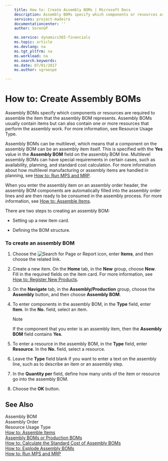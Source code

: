 ```yaml
---
    title: How to: Create Assembly BOMs | Microsoft Docs
    description: Assembly BOMs specify which components or resources are required to assemble the item that the assembly BOM represents. Assembly BOMs usually contain items but can also contain one or more resources that perform the assembly work. For more information, see Resource Usage Type.
    services: project-madeira
    documentationcenter: ''
    author: SorenGP

    ms.service: dynamics365-financials
    ms.topic: article
    ms.devlang: na
    ms.tgt_pltfrm: na
    ms.workload: na
    ms.search.keywords:
    ms.date: 07/01/2017
    ms.author: sgroespe

---
```

# How to: Create Assembly BOMs
Assembly BOMs specify which components or resources are required to assemble the item that the assembly BOM represents. Assembly BOMs usually contain items but can also contain one or more resources that perform the assembly work. For more information, see Resource Usage Type.  
  
 Assembly BOMs can be multilevel, which means that a component on the assembly BOM can be an assembly item itself. This is specified with the **Yes** value in the **Assembly BOM** field on the assembly BOM line. Multilevel assembly BOMs can have special requirements in certain cases, such as availability, planning, and standard cost calculation. For more information about how multilevel manufacturing or assembly items are handled in planning, see [How to: Run MPS and MRP](../how-to-calculate-the-standard-cost-of-assembly-boms.md).  
  
 When you enter the assembly item on an assembly order header, the assembly BOM components are automatically filled into the assembly order lines and are then ready to be consumed in the assembly process. For more information, see [How to: Assemble Items](../how-to-assemble-items.md).  
  
 There are two steps to creating an assembly BOM:  
  
-   Setting up a new item card.  
  
-   Defining the BOM structure.  
  
### To create an assembly BOM  
  
1.  Choose the ![Search for Page or Report](media/ui-search/search_small.png "Search for Page or Report icon") icon, enter **Items**, and then choose the related link.  
  
2.  Create a new item. On the **Home** tab, in the **New** group, choose **New**. Fill in the required fields on the item card. For more information, see [How to: Register New Products](../how-to-register-new-products.md).  
  
3.  On the **Navigate** tab, in the **Assembly/Production** group, choose the **Assembly** button, and then choose **Assembly BOM**.  
  
4.  To enter components in the assembly BOM, in the **Type** field, enter **Item**. In the **No.** field, select an item.  
  
    > [!NOTE]  
    >  If the component that you enter is an assembly item, then the **Assembly BOM** field contains **Yes**.  
  
5.  To enter a resource in the assembly BOM, in the **Type** field, enter **Resource**. In  the **No.** field, select a resource.  
  
6.  Leave the **Type** field blank if you want to enter a text on the assembly line, such as to describe an item or an assembly step.  
  
7.  In the **Quantity per** field, define how many units of the item or resource go into the assembly BOM.  
  
8.  Choose the **OK** button.  
  
## See Also  
 Assembly BOM   
 Assembly Order   
 Resource Usage Type   
 [How to: Assemble Items](../how-to-assemble-items.md)   
 [Assembly BOMs or Production BOMs](../assembly-boms-or-production-boms.md)   
 [How to: Calculate the Standard Cost of Assembly BOMs](../how-to-calculate-the-standard-cost-of-assembly-boms.md)   
 [How to: Explode Assembly BOMs](../how-to-explode-assembly-boms.md)   
 [How to: Run MPS and MRP](../how-to-run-mps-and-mrp.md)